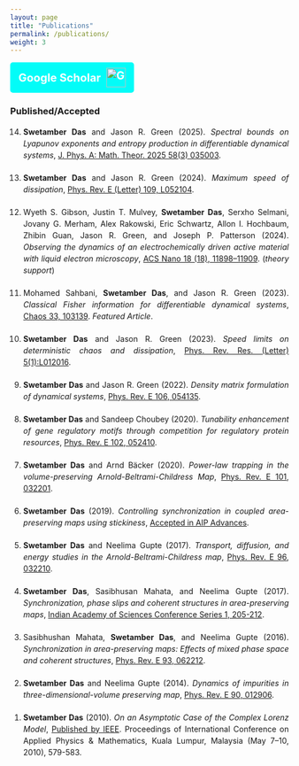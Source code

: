 ```yaml
---
layout: page
title: "Publications"
permalink: /publications/
weight: 3
---
```


<a href="https://scholar.google.com/citations?user=Sb41nz4AAAAJ&view_op=list_works&sortby=pubdate" target="_blank" rel="noopener noreferrer" class="scholar-button">
    <span class="scholar-text">Google Scholar</span>
    <img src="https://upload.wikimedia.org/wikipedia/commons/c/c7/Google_Scholar_logo.svg" alt="Google Scholar" class="scholar-icon">
</a>

<style>
.scholar-button {
    display: flex;
    align-items: center;
    background-color: #03fcf8; 
    color: white;
    padding: 10px 15px;
    text-decoration: none;
    border-radius: 5px;
    font-weight: bold;
    font-size: 20px; /* Bigger text */
    gap: 10px; /* Space between text and icon */
    width: fit-content;
}

.scholar-text {
    font-size: 20px; /* Adjust text size */
}

.scholar-icon {
    width: 35px; /* Smaller icon */
    height: auto;
}

.scholar-button:hover {
    background-color: #357ae8;
}
</style>



### Published/Accepted

<ol reversed style="line-height: 1.5; text-align: justify;">
<li style="margin-bottom: 20px;"><strong>Swetamber Das</strong> and Jason R. Green (2025).  
    <em>Spectral bounds on Lyapunov exponents and entropy production in differentiable dynamical systems</em>, <a href="https://iopscience.iop.org/article/10.1088/1751-8121/ad8f06">J. Phys. A: Math. Theor. 2025 58(3) 035003</a>.</li>

<li style="margin-bottom: 20px;"><strong>Swetamber Das</strong> and Jason R. Green (2024).  
    <em>Maximum speed of dissipation</em>, <a href="https://journals.aps.org/pre/abstract/10.1103/PhysRevE.109.L052104">Phys. Rev. E (Letter) 109, L052104</a>.</li>

<li style="margin-bottom: 20px;">Wyeth S. Gibson, Justin T. Mulvey, <strong>Swetamber Das</strong>, Serxho Selmani, Jovany G. Merham, Alex Rakowski, Eric Schwartz, Allon I. Hochbaum, Zhibin Guan, Jason R. Green, and Joseph P. Patterson (2024).  
    <em>Observing the dynamics of an electrochemically driven active material with liquid electron microscopy</em>, <a href="https://pubs.acs.org/doi/full/10.1021/acsnano.4c01524">ACS Nano 18 (18), 11898–11909</a>. (<em>theory support</em>)</li>

<li style="margin-bottom: 20px;">Mohamed Sahbani, <strong>Swetamber Das</strong>, and Jason R. Green (2023).  
    <em>Classical Fisher information for differentiable dynamical systems</em>, <a href="https://pubs.aip.org/aip/cha/article/33/10/103139/2918637/Classical-Fisher-information-for-differentiable">Chaos 33, 103139</a>. <em>Featured Article</em>.</li>

<li style="margin-bottom: 20px;"><strong>Swetamber Das</strong> and Jason R. Green (2023).  
    <em>Speed limits on deterministic chaos and dissipation</em>, <a href="https://journals.aps.org/prresearch/abstract/10.1103/PhysRevResearch.5.L012016">Phys. Rev. Res. (Letter) 5(1):L012016</a>.</li>

<li style="margin-bottom: 20px;"><strong>Swetamber Das</strong> and Jason R. Green (2022).  
    <em>Density matrix formulation of dynamical systems</em>, <a href="https://journals.aps.org/pre/abstract/10.1103/PhysRevE.106.054135">Phys. Rev. E 106, 054135</a>.</li>

<li style="margin-bottom: 20px;"><strong>Swetamber Das</strong> and Sandeep Choubey (2020).  
    <em>Tunability enhancement of gene regulatory motifs through competition for regulatory protein resources</em>, <a href="https://journals.aps.org/pre/abstract/10.1103/PhysRevE.102.052410">Phys. Rev. E 102, 052410</a>.</li>

<li style="margin-bottom: 20px;"><strong>Swetamber Das</strong> and Arnd Bäcker (2020).  
    <em>Power-law trapping in the volume-preserving Arnold-Beltrami-Childress Map</em>, <a href="https://journals.aps.org/pre/abstract/10.1103/PhysRevE.101.032201">Phys. Rev. E 101, 032201</a>.</li>

<li style="margin-bottom: 20px;"><strong>Swetamber Das</strong> (2019).  
    <em>Controlling synchronization in coupled area-preserving maps using stickiness</em>, <a href="https://arxiv.org/abs/1810.01364">Accepted in AIP Advances</a>.</li>

<li style="margin-bottom: 20px;"><strong>Swetamber Das</strong> and Neelima Gupte (2017).  
    <em>Transport, diffusion, and energy studies in the Arnold-Beltrami-Childress map</em>, <a href="https://doi.org/10.1103/PhysRevE.96.032210">Phys. Rev. E 96, 032210</a>.</li>

<li style="margin-bottom: 20px;"><strong>Swetamber Das</strong>, Sasibhusan Mahata, and Neelima Gupte (2017).  
    <em>Synchronization, phase slips and coherent structures in area-preserving maps</em>, <a href="https://www.ias.ac.in/describe/article/conf/001/01/0205-0212">Indian Academy of Sciences Conference Series 1, 205-212</a>.</li>

<li style="margin-bottom: 20px;">Sasibhushan Mahata, <strong>Swetamber Das</strong>, and Neelima Gupte (2016).  
    <em>Synchronization in area-preserving maps: Effects of mixed phase space and coherent structures</em>, <a href="https://doi.org/10.1103/PhysRevE.93.062212">Phys. Rev. E 93, 062212</a>.</li>

<li style="margin-bottom: 20px;"><strong>Swetamber Das</strong> and Neelima Gupte (2014).  
    <em>Dynamics of impurities in three-dimensional-volume preserving map</em>, <a href="https://doi.org/10.1103/PhysRevE.90.012906">Phys. Rev. E 90, 012906</a>.</li>

<li style="margin-bottom: 20px;"><strong>Swetamber Das</strong> (2010).  
    <em>On an Asymptotic Case of the Complex Lorenz Model</em>, <a href="https://ieeexplore.ieee.org/document/5489582">Published by IEEE</a>. Proceedings of International Conference on Applied Physics & Mathematics, Kuala Lumpur, Malaysia (May 7–10, 2010), 579-583.</li>
</ol>
